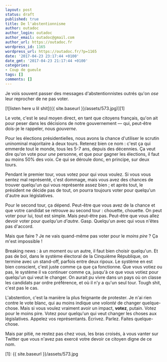 ```yaml
---
layout: post
status: draft
published: true
title: De l'abstentionnisme
author: outadoc
author_login: outadoc
author_email: outadoc@gmail.com
author_url: https://outadoc.fr
wordpress_id: 1165
wordpress_url: https://outadoc.fr/?p=1165
date: '2017-04-23 23:17:44 +0100'
date_gmt: '2017-04-23 21:17:44 +0100'
categories:
- Coup de gueule
tags: []
comments: []
---
```

Je vois souvent passer des messages d'abstentionnistes outrés qu'on *ose* leur reprocher de ne pas voter.

[![listen here u lil shit]({{ site.baseurl }}/assets/573.jpg)][1]

Le vote, c'est le seul moyen direct, en tant que citoyens français, qu'on ait pour peser dans les décisions de notre gouvernement — qui, peut-être dois-je le rappeler, nous *gouverne*.

Pour les élections présidentielles, nous avons la chance d'utiliser le scrutin uninominal majoritaire à deux tours. Retenez bien ce nom : c'est ça qui emmerde tout le monde, tous les 5-7 ans, depuis des décennies. Ça veut dire qu'on vote pour *une* personne, et que pour gagner les élections, il faut au moins 50% des voix. Ce qui se déroule donc, en principe, sur deux tours.

Pendant le premier tour, vous votez pour qui vous voulez. Si vous vous sentez mal représenté, c'est dommage, mais vous avez des chances de trouver quelqu'un qui vous représente assez bien ; et après tout, le président ne décide pas de tout, on pourra toujours voter pour quelqu'un d'autre aux législatives.

Pour le second tour, ça dépend. Peut-être que vous avez de la chance et que votre candidat se retrouve au second tour : chouette, chouette. On peut voter pour lui, tout est simple. Mais peut-être pas. Peut-être que vous allez devoir voter pour *quelqu'un d'autre*. Gasp. Quelqu'un avec qui vous n'êtes pas d'accord.

Mais que faire ? Je ne vais quand-même pas voter pour le *moins pire* ? Ça m'est impossible !

Breaking news : à un moment ou un autre, il faut bien choisir quelqu'un. Et pas de bol, dans le système électoral de la Cinquième République, on termine avec un stand-off, parfois entre deux ripoux. Le système en est bien conscient, c'est juste comme ça que ça fonctionne. Que vous votiez ou pas, le système il va continuer comme ça, jusqu'à ce que vous votiez pour quelqu'un qui veut le changer. On aurait pu vivre dans un pays où on classe les candidats par ordre préférence, et où il n'y a qu'un seul tour. Tough shit, c'est pas le cas.

L'abstention, c'est la manière la plus feignante de protester. Je n'ai rien contre le vote blanc, qui au moins indique une *volonté* de changer quelque-chose. Mais si vous voulez vraiment avoir un impact, **votez**, putain. Votez pour le moins pire. Votez pour quelqu'un qui veut changer les choses aux législatives. Appelez vos représentants. Écrivez. Parlez. Faites quelque-chose.

Mais par pitié, ne restez pas chez vous, les bras croisés, à vous vanter sur Twitter que vous n'avez pas exercé votre devoir ce citoyen digne de ce nom.

[1]: {{ site.baseurl }}/assets/573.jpg
